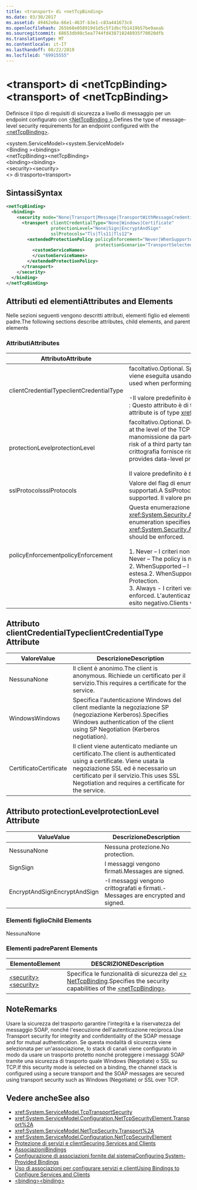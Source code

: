 ```yaml
---
title: <transport> di <netTcpBinding>
ms.date: 03/30/2017
ms.assetid: 49462e0a-66e1-463f-b3e1-c83a441673c6
ms.openlocfilehash: 265b68e058919d1d5c5f1dbcfb1419b57be9aeab
ms.sourcegitcommit: 68653db98c5ea7744fd438710248935f70020dfb
ms.translationtype: MT
ms.contentlocale: it-IT
ms.lasthandoff: 08/22/2019
ms.locfileid: "69915555"
---
```

# <a name="transport-of-nettcpbinding"></a><span data-ttu-id="bdec7-102">\<transport> di \<netTcpBinding></span><span class="sxs-lookup"><span data-stu-id="bdec7-102">\<transport> of \<netTcpBinding></span></span>
<span data-ttu-id="bdec7-103">Definisce il tipo di requisiti di sicurezza a livello di messaggio per un endpoint configurato con [ \<NetTcpBinding >](nettcpbinding.md).</span><span class="sxs-lookup"><span data-stu-id="bdec7-103">Defines the type of message-level security requirements for an endpoint configured with the [\<netTcpBinding>](nettcpbinding.md).</span></span>  
  
 <span data-ttu-id="bdec7-104">\<system.ServiceModel></span><span class="sxs-lookup"><span data-stu-id="bdec7-104">\<system.ServiceModel></span></span>  
<span data-ttu-id="bdec7-105">\<Binding ></span><span class="sxs-lookup"><span data-stu-id="bdec7-105">\<bindings></span></span>  
<span data-ttu-id="bdec7-106">\<netTcpBinding></span><span class="sxs-lookup"><span data-stu-id="bdec7-106">\<netTcpBinding></span></span>  
<span data-ttu-id="bdec7-107">\<binding></span><span class="sxs-lookup"><span data-stu-id="bdec7-107">\<binding></span></span>  
<span data-ttu-id="bdec7-108">\<security></span><span class="sxs-lookup"><span data-stu-id="bdec7-108">\<security></span></span>  
<span data-ttu-id="bdec7-109">\<> di trasporto</span><span class="sxs-lookup"><span data-stu-id="bdec7-109">\<transport></span></span>  
  
## <a name="syntax"></a><span data-ttu-id="bdec7-110">Sintassi</span><span class="sxs-lookup"><span data-stu-id="bdec7-110">Syntax</span></span>  
  
```xml  
<netTcpBinding>
  <binding>
    <security mode="None|Transport|Message|TransportWithMessageCredential">
      <transport clientCredentialType="None|Windows|Certificate"
                 protectionLevel="None|Sign|EncryptAndSign"
                 sslProtocols="Tls|Tls11|Tls12">
        <extendedProtectionPolicy policyEnforcement="Never|WhenSupported|Always"
                                  protectionScenario="TransportSelected|TrustedProxy">
          <customServiceNames>
          </customServiceNames>
        </extendedProtectionPolicy>
      </transport>
    </security>
  </binding>
</netTcpBinding>
```  
  
## <a name="attributes-and-elements"></a><span data-ttu-id="bdec7-111">Attributi ed elementi</span><span class="sxs-lookup"><span data-stu-id="bdec7-111">Attributes and Elements</span></span>  
 <span data-ttu-id="bdec7-112">Nelle sezioni seguenti vengono descritti attributi, elementi figlio ed elementi padre.</span><span class="sxs-lookup"><span data-stu-id="bdec7-112">The following sections describe attributes, child elements, and parent elements</span></span>  
  
### <a name="attributes"></a><span data-ttu-id="bdec7-113">Attributi</span><span class="sxs-lookup"><span data-stu-id="bdec7-113">Attributes</span></span>  
  
|<span data-ttu-id="bdec7-114">Attributo</span><span class="sxs-lookup"><span data-stu-id="bdec7-114">Attribute</span></span>|<span data-ttu-id="bdec7-115">DESCRIZIONE</span><span class="sxs-lookup"><span data-stu-id="bdec7-115">Description</span></span>|  
|---------------|-----------------|  
|<span data-ttu-id="bdec7-116">clientCredentialType</span><span class="sxs-lookup"><span data-stu-id="bdec7-116">clientCredentialType</span></span>|<span data-ttu-id="bdec7-117">facoltativo.</span><span class="sxs-lookup"><span data-stu-id="bdec7-117">Optional.</span></span> <span data-ttu-id="bdec7-118">Specifica il tipo di credenziale da usare se l'autenticazione client viene eseguita usando la sicurezza del trasporto.</span><span class="sxs-lookup"><span data-stu-id="bdec7-118">Specifies the type of credential to be used when performing client authentication using Transport security.</span></span><br /><br /> <span data-ttu-id="bdec7-119">-Il valore predefinito è `Windows`.</span><span class="sxs-lookup"><span data-stu-id="bdec7-119">-   The default value is `Windows`.</span></span><br /><span data-ttu-id="bdec7-120">: Questo attributo è di tipo <xref:System.ServiceModel.TcpClientCredentialType>.</span><span class="sxs-lookup"><span data-stu-id="bdec7-120">-   This attribute is of type <xref:System.ServiceModel.TcpClientCredentialType>.</span></span>|  
|<span data-ttu-id="bdec7-121">protectionLevel</span><span class="sxs-lookup"><span data-stu-id="bdec7-121">protectionLevel</span></span>|<span data-ttu-id="bdec7-122">facoltativo.</span><span class="sxs-lookup"><span data-stu-id="bdec7-122">Optional.</span></span> <span data-ttu-id="bdec7-123">Definisce il livello di sicurezza del trasporto TCP.</span><span class="sxs-lookup"><span data-stu-id="bdec7-123">Defines security at the level of the TCP transport.</span></span> <span data-ttu-id="bdec7-124">La firma dei messaggi riduce il rischio di manomissione da parte di terzi durante il trasferimento.</span><span class="sxs-lookup"><span data-stu-id="bdec7-124">Signing messages mitigates the risk of a third party tampering with the message while it is being transferred.</span></span> <span data-ttu-id="bdec7-125">La crittografia fornisce riservatezza a livello di dati durante il trasporto.</span><span class="sxs-lookup"><span data-stu-id="bdec7-125">Encryption provides data-level privacy during transport.</span></span><br /><br /> <span data-ttu-id="bdec7-126">Il valore predefinito è `EncryptAndSign`.</span><span class="sxs-lookup"><span data-stu-id="bdec7-126">The default value is `EncryptAndSign`.</span></span>|  
|<span data-ttu-id="bdec7-127">sslProtocols</span><span class="sxs-lookup"><span data-stu-id="bdec7-127">sslProtocols</span></span>|<span data-ttu-id="bdec7-128">Valore del flag di enumerazione SslProtocols che specifica gli elementi SslProtocol supportati.</span><span class="sxs-lookup"><span data-stu-id="bdec7-128">A SslProtocols enum flag value that specifies which SslProtocols are supported.</span></span> <span data-ttu-id="bdec7-129">Il valore predefinito è&#124;TLS&#124;Tls11 Tls12.</span><span class="sxs-lookup"><span data-stu-id="bdec7-129">The default is Tls&#124;Tls11&#124;Tls12.</span></span>|  
|<span data-ttu-id="bdec7-130">policyEnforcement</span><span class="sxs-lookup"><span data-stu-id="bdec7-130">policyEnforcement</span></span>|<span data-ttu-id="bdec7-131">Questa enumerazione specifica il momento in cui deve essere applicato l'oggetto <xref:System.Security.Authentication.ExtendedProtection.ExtendedProtectionPolicy>.</span><span class="sxs-lookup"><span data-stu-id="bdec7-131">This enumeration specifies when the <xref:System.Security.Authentication.ExtendedProtection.ExtendedProtectionPolicy> should be enforced.</span></span><br /><br /> <span data-ttu-id="bdec7-132">1.  Never – I criteri non vengono mai applicati e la protezione estesa è disabilitata.</span><span class="sxs-lookup"><span data-stu-id="bdec7-132">1.  Never – The policy is never enforced (Extended Protection is disabled).</span></span><br /><span data-ttu-id="bdec7-133">2.  WhenSupported – I criteri vengono applicati solo se il client supporta la protezione estesa.</span><span class="sxs-lookup"><span data-stu-id="bdec7-133">2.  WhenSupported – The policy is enforced only if the client supports Extended Protection.</span></span><br /><span data-ttu-id="bdec7-134">3.  Always - I criteri vengono sempre applicati.</span><span class="sxs-lookup"><span data-stu-id="bdec7-134">3.  Always – The policy is always enforced.</span></span> <span data-ttu-id="bdec7-135">L'autenticazione dei client che non supportano la protezione estesa avrà esito negativo.</span><span class="sxs-lookup"><span data-stu-id="bdec7-135">Clients which don’t support Extended Protection will fail to authenticate.</span></span>|  
  
## <a name="clientcredentialtype-attribute"></a><span data-ttu-id="bdec7-136">Attributo clientCredentialType</span><span class="sxs-lookup"><span data-stu-id="bdec7-136">clientCredentialType Attribute</span></span>  
  
|<span data-ttu-id="bdec7-137">Valore</span><span class="sxs-lookup"><span data-stu-id="bdec7-137">Value</span></span>|<span data-ttu-id="bdec7-138">Descrizione</span><span class="sxs-lookup"><span data-stu-id="bdec7-138">Description</span></span>|  
|-----------|-----------------|  
|<span data-ttu-id="bdec7-139">Nessuna</span><span class="sxs-lookup"><span data-stu-id="bdec7-139">None</span></span>|<span data-ttu-id="bdec7-140">Il client è anonimo.</span><span class="sxs-lookup"><span data-stu-id="bdec7-140">The client is anonymous.</span></span> <span data-ttu-id="bdec7-141">Richiede un certificato per il servizio.</span><span class="sxs-lookup"><span data-stu-id="bdec7-141">This requires a certificate for the service.</span></span>|  
|<span data-ttu-id="bdec7-142">Windows</span><span class="sxs-lookup"><span data-stu-id="bdec7-142">Windows</span></span>|<span data-ttu-id="bdec7-143">Specifica l'autenticazione Windows del client mediante la negoziazione SP (negoziazione Kerberos).</span><span class="sxs-lookup"><span data-stu-id="bdec7-143">Specifies Windows authentication of the client using SP Negotiation (Kerberos negotiation).</span></span>|  
|<span data-ttu-id="bdec7-144">Certificato</span><span class="sxs-lookup"><span data-stu-id="bdec7-144">Certificate</span></span>|<span data-ttu-id="bdec7-145">Il client viene autenticato mediante un certificato.</span><span class="sxs-lookup"><span data-stu-id="bdec7-145">The client is authenticated using a certificate.</span></span> <span data-ttu-id="bdec7-146">Viene usata la negoziazione SSL ed è necessario un certificato per il servizio.</span><span class="sxs-lookup"><span data-stu-id="bdec7-146">This uses SSL Negotiation and requires a certificate for the service.</span></span>|  
  
## <a name="protectionlevel-attribute"></a><span data-ttu-id="bdec7-147">Attributo protectionLevel</span><span class="sxs-lookup"><span data-stu-id="bdec7-147">protectionLevel Attribute</span></span>  
  
|<span data-ttu-id="bdec7-148">Value</span><span class="sxs-lookup"><span data-stu-id="bdec7-148">Value</span></span>|<span data-ttu-id="bdec7-149">Descrizione</span><span class="sxs-lookup"><span data-stu-id="bdec7-149">Description</span></span>|  
|-----------|-----------------|  
|<span data-ttu-id="bdec7-150">Nessuna</span><span class="sxs-lookup"><span data-stu-id="bdec7-150">None</span></span>|<span data-ttu-id="bdec7-151">Nessuna protezione.</span><span class="sxs-lookup"><span data-stu-id="bdec7-151">No protection.</span></span>|  
|<span data-ttu-id="bdec7-152">Sign</span><span class="sxs-lookup"><span data-stu-id="bdec7-152">Sign</span></span>|<span data-ttu-id="bdec7-153">I messaggi vengono firmati.</span><span class="sxs-lookup"><span data-stu-id="bdec7-153">Messages are signed.</span></span>|  
|<span data-ttu-id="bdec7-154">EncryptAndSign</span><span class="sxs-lookup"><span data-stu-id="bdec7-154">EncryptAndSign</span></span>|<span data-ttu-id="bdec7-155">-I messaggi vengono crittografati e firmati.</span><span class="sxs-lookup"><span data-stu-id="bdec7-155">-   Messages are encrypted and signed.</span></span>|  
  
### <a name="child-elements"></a><span data-ttu-id="bdec7-156">Elementi figlio</span><span class="sxs-lookup"><span data-stu-id="bdec7-156">Child Elements</span></span>  
 <span data-ttu-id="bdec7-157">Nessuna</span><span class="sxs-lookup"><span data-stu-id="bdec7-157">None</span></span>  
  
### <a name="parent-elements"></a><span data-ttu-id="bdec7-158">Elementi padre</span><span class="sxs-lookup"><span data-stu-id="bdec7-158">Parent Elements</span></span>  
  
|<span data-ttu-id="bdec7-159">Elemento</span><span class="sxs-lookup"><span data-stu-id="bdec7-159">Element</span></span>|<span data-ttu-id="bdec7-160">DESCRIZIONE</span><span class="sxs-lookup"><span data-stu-id="bdec7-160">Description</span></span>|  
|-------------|-----------------|  
|[<span data-ttu-id="bdec7-161">\<security></span><span class="sxs-lookup"><span data-stu-id="bdec7-161">\<security></span></span>](security-of-nettcpbinding.md)|<span data-ttu-id="bdec7-162">Specifica le funzionalità di sicurezza del [ \<> NetTcpBinding](nettcpbinding.md).</span><span class="sxs-lookup"><span data-stu-id="bdec7-162">Specifies the security capabilities of the [\<netTcpBinding>](nettcpbinding.md).</span></span>|  
  
## <a name="remarks"></a><span data-ttu-id="bdec7-163">Note</span><span class="sxs-lookup"><span data-stu-id="bdec7-163">Remarks</span></span>  
 <span data-ttu-id="bdec7-164">Usare la sicurezza del trasporto garantire l'integrità e la riservatezza del messaggio SOAP, nonché l'esecuzione dell'autenticazione reciproca.</span><span class="sxs-lookup"><span data-stu-id="bdec7-164">Use Transport security for integrity and confidentiality of the SOAP message and for mutual authentication.</span></span> <span data-ttu-id="bdec7-165">Se questa modalità di sicurezza viene selezionata per un'associazione, lo stack di canali viene configurato in modo da usare un trasporto protetto nonché proteggere i messaggi SOAP tramite una sicurezza di trasporto quale Windows (Negotiate) o SSL su TCP.</span><span class="sxs-lookup"><span data-stu-id="bdec7-165">If this security mode is selected on a binding, the channel stack is configured using a secure transport and the SOAP messages are secured using transport security such as Windows (Negotiate) or SSL over TCP.</span></span>  
  
## <a name="see-also"></a><span data-ttu-id="bdec7-166">Vedere anche</span><span class="sxs-lookup"><span data-stu-id="bdec7-166">See also</span></span>

- <xref:System.ServiceModel.TcpTransportSecurity>
- <xref:System.ServiceModel.Configuration.NetTcpSecurityElement.Transport%2A>
- <xref:System.ServiceModel.NetTcpSecurity.Transport%2A>
- <xref:System.ServiceModel.Configuration.NetTcpSecurityElement>
- [<span data-ttu-id="bdec7-167">Protezione di servizi e client</span><span class="sxs-lookup"><span data-stu-id="bdec7-167">Securing Services and Clients</span></span>](../../../wcf/feature-details/securing-services-and-clients.md)
- [<span data-ttu-id="bdec7-168">Associazioni</span><span class="sxs-lookup"><span data-stu-id="bdec7-168">Bindings</span></span>](../../../wcf/bindings.md)
- [<span data-ttu-id="bdec7-169">Configurazione di associazioni fornite dal sistema</span><span class="sxs-lookup"><span data-stu-id="bdec7-169">Configuring System-Provided Bindings</span></span>](../../../wcf/feature-details/configuring-system-provided-bindings.md)
- [<span data-ttu-id="bdec7-170">Uso di associazioni per configurare servizi e client</span><span class="sxs-lookup"><span data-stu-id="bdec7-170">Using Bindings to Configure Services and Clients</span></span>](../../../wcf/using-bindings-to-configure-services-and-clients.md)
- [<span data-ttu-id="bdec7-171">\<binding></span><span class="sxs-lookup"><span data-stu-id="bdec7-171">\<binding></span></span>](../../../misc/binding.md)
